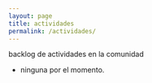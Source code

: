 ```yaml
---
layout: page
title: actividades
permalink: /actividades/
---
```


backlog de actividades  en la comunidad

* ninguna por el momento.